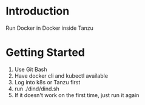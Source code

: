 # Introduction 
Run Docker in Docker inside Tanzu

# Getting Started
1.	Use Git Bash
2.	Have docker cli and kubectl available
3.	Log into k8s or Tanzu first
4.  run ./dind/dind.sh
5.  If it doesn't work on the first time, just run it again